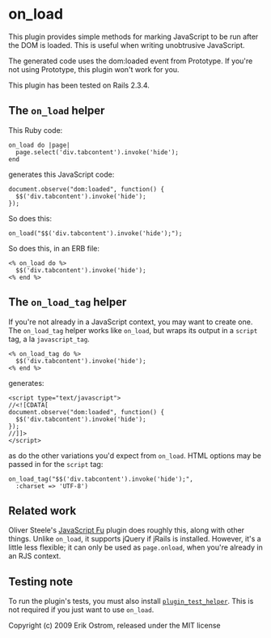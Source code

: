 on_load
=======

This plugin provides simple methods for marking JavaScript to be run
after the DOM is loaded. This is useful when writing unobtrusive
JavaScript.

The generated code uses the dom:loaded event from Prototype. If you're
not using Prototype, this plugin won't work for you.

This plugin has been tested on Rails 2.3.4.

The `on_load` helper
--------------------

This Ruby code:

    on_load do |page|
      page.select('div.tabcontent').invoke('hide');
    end

generates this JavaScript code:

    document.observe("dom:loaded", function() {
      $$('div.tabcontent').invoke('hide');
    });

So does this:

    on_load("$$('div.tabcontent').invoke('hide');");

So does this, in an ERB file:

    <% on_load do %>
      $$('div.tabcontent').invoke('hide');
    <% end %>

The `on_load_tag` helper
------------------------

If you're not already in a JavaScript context, you may want to create
one. The `on_load_tag` helper works like `on_load`, but wraps its output in a `script` tag, a la `javascript_tag`.

    <% on_load_tag do %>
      $$('div.tabcontent').invoke('hide');
    <% end %>

generates:

    <script type="text/javascript">
    //<![CDATA[
    document.observe("dom:loaded", function() {
      $$('div.tabcontent').invoke('hide');
    });
    //]]>
    </script>

as do the other variations you'd expect from `on_load`. HTML options
may be passed in for the `script` tag:

    on_load_tag("$$('div.tabcontent').invoke('hide');",
      :charset => 'UTF-8')

Related work
------------

Oliver Steele's [JavaScript Fu][jsfu] plugin does roughly this, along
with other things. Unlike `on_load`, it supports jQuery if jRails is
installed. However, it's a little less flexible; it can only be used
as `page.onload`, when you're already in an RJS context.

[jsfu]: http://github.com/osteele/javascript_fu/tree/master

Testing note
------------

To run the plugin's tests, you must also install [`plugin_test_helper`][pth]. This is not required if you just want to use `on_load`.

[pth]: http://github.com/pluginaweek/plugin_test_helper/tree/master

Copyright (c) 2009 Erik Ostrom, released under the MIT license
